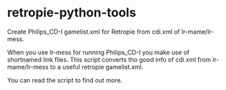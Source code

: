 # retropie-python-tools
Create Philips_CD-I gamelist.xml for Retropie from cdi.xml of lr-mame/lr-mess.

When you use lr-mess for running Philips_CD-I you make use of shortnamed link files.
This script converts tho good info of cdi.xml from lr-mame/lr-mess to a useful retropie gamelist.xml.

You can read the script to find out more.
